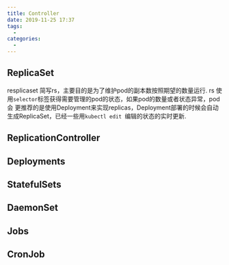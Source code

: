 ```yaml
---
title: Controller
date: 2019-11-25 17:37
tags: 
  - 
categories: 
  - 
---
```

## ReplicaSet
resplicaset 简写rs，主要目的是为了维护pod的副本数按照期望的数量运行.
rs 使用`selector`标签获得需要管理的pod的状态，如果pod的数量或者状态异常，pod会
更推荐的是使用Deployment来实现replicas，Deployment部署的时候会自动生成ReplicaSet，已经一些用`kubectl edit `编辑的状态的实时更新.

## ReplicationController
## Deployments
## StatefulSets
## DaemonSet
## Jobs
## CronJob